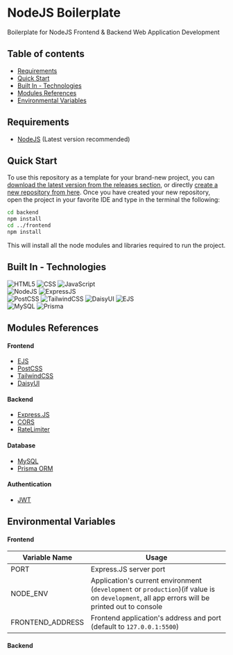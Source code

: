 # NodeJS Boilerplate
Boilerplate for NodeJS Frontend & Backend Web Application Development

## Table of contents
- [Requirements](#requirements)
- [Quick Start](#quick-start)
- [Built In - Technologies](#built-in---technologies)
- [Modules References](#modules-references)
- [Environmental Variables](#environmental-variables)

## Requirements
- [NodeJS](https://nodejs.org/en/download/package-manager) (Latest version recommended)

## Quick Start
To use this repository as a template for your brand-new project, you can [download the latest version from the releases section](https://github.com/mfacecchia/nodejs-boilerplate/releases), or directly [create a new repository from here](https://github.com/new?template_name=nodejs-boilerplate&template_owner=mfacecchia).
Once you have created your new repository, open the project in your favorite IDE and type in the terminal the following:
```zsh
cd backend
npm install
cd ../frontend
npm install
```
This will install all the node modules and libraries required to run the project.

## Built In - Technologies
![HTML5](https://img.shields.io/badge/HTML5-E34F26?style=for-the-badge&logo=html5&logoColor=white)
![CSS](https://img.shields.io/badge/CSS3-1572B6?style=for-the-badge&logo=css3&logoColor=white)
![JavaScript](https://img.shields.io/badge/JavaScript-F7DF1E?style=for-the-badge&logo=javascript&logoColor=black)\
![NodeJS](https://img.shields.io/badge/Node%20js-339933?style=for-the-badge&logo=nodedotjs&logoColor=white)
![ExpressJS](https://img.shields.io/badge/Express%20js-000000?style=for-the-badge&logo=express&logoColor=white)\
![PostCSS](https://img.shields.io/badge/postcss-DD3A0A?style=for-the-badge&logo=postcss&logoColor=white)
![TailwindCSS](https://img.shields.io/badge/Tailwind_CSS-38B2AC?style=for-the-badge&logo=tailwind-css&logoColor=white)
![DaisyUI](https://img.shields.io/badge/daisyUI-1ad1a5?style=for-the-badge&logo=daisyui&logoColor=white)
![EJS](https://img.shields.io/badge/ejs-%23B4CA65.svg?style=for-the-badge&logo=ejs&logoColor=black)\
![MySQL](https://img.shields.io/badge/MySQL-00000F?style=for-the-badge&logo=mysql&logoColor=white)
![Prisma](https://img.shields.io/badge/Prisma-3982CE?style=for-the-badge&logo=Prisma&logoColor=white)

## Modules References
#### Frontend
- [EJS](https://ejs.co/)
- [PostCSS](https://postcss.org/)
- [TailwindCSS](https://tailwindcss.com/docs/installation)
- [DaisyUI](https://daisyui.com/)
#### Backend
- [Express.JS](https://expressjs.com/en/4x/api.html#express)
- [CORS](https://www.npmjs.com/package/cors)
- [RateLimiter](https://express-rate-limit.mintlify.app/)
#### Database
- [MySQL](https://dev.mysql.com/doc/refman/8.4/en/)
- [Prisma ORM](https://www.prisma.io/docs/getting-started/quickstart)
#### Authentication
- [JWT](https://www.npmjs.com/package/jsonwebtoken)

## Environmental Variables
#### Frontend
|Variable Name |Usage |
|--------------|------|
|PORT          |Express.JS server port |
|NODE_ENV      |Application's current environment (`development` or `production`)(if value is on `development`, all app errors will be printed out to console |
|FRONTEND_ADDRESS | Frontend application's address and port (default to `127.0.0.1:5500`)

#### Backend
